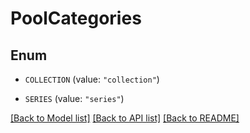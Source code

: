 # PoolCategories

## Enum


* `COLLECTION` (value: `"collection"`)

* `SERIES` (value: `"series"`)


[[Back to Model list]](../README.md#documentation-for-models) [[Back to API list]](../README.md#documentation-for-api-endpoints) [[Back to README]](../README.md)


